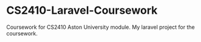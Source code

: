 # CS2410-Laravel-Coursework
Coursework for CS2410 Aston University module. My laravel project for the coursework. 
